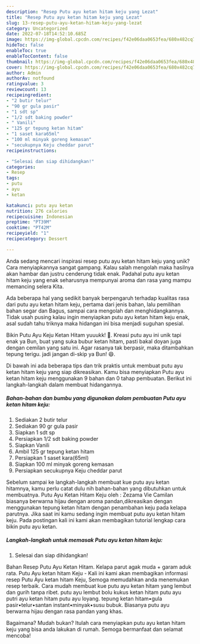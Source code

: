 ```yaml
---
description: "Resep Putu ayu ketan hitam keju yang Lezat"
title: "Resep Putu ayu ketan hitam keju yang Lezat"
slug: 13-resep-putu-ayu-ketan-hitam-keju-yang-lezat
category: Uncategorized
date: 2022-07-18T14:52:10.685Z
image: https://img-global.cpcdn.com/recipes/f42e06daa0653fea/680x482cq70/putu-ayu-ketan-hitam-keju-foto-resep-utama.jpg
hideToc: false
enableToc: true
enableTocContent: false
thumbnail: https://img-global.cpcdn.com/recipes/f42e06daa0653fea/680x482cq70/putu-ayu-ketan-hitam-keju-foto-resep-utama.jpg
cover: https://img-global.cpcdn.com/recipes/f42e06daa0653fea/680x482cq70/putu-ayu-ketan-hitam-keju-foto-resep-utama.jpg
author: Admin
authorAv: notfound
ratingvalue: 3
reviewcount: 13
recipeingredient:
- "2 butir telur"
- "90 gr gula pasir"
- "1 sdt sp"
- "1/2 sdt baking powder"
- " Vanili"
- "125 gr tepung ketan hitam"
- "1 saset kara65ml"
- "100 ml minyak goreng kemasan"
- "secukupnya Keju cheddar parut"
recipeinstructions:

- "Selesai dan siap dihidangkan!"
categories:
- Resep
tags:
- putu
- ayu
- ketan

katakunci: putu ayu ketan 
nutrition: 276 calories
recipecuisine: Indonesian
preptime: "PT39M"
cooktime: "PT42M"
recipeyield: "1"
recipecategory: Dessert

---
```





Anda sedang mencari inspirasi resep putu ayu ketan hitam keju yang unik? Cara menyiapkannya sangat gampang. Kalau salah mengolah maka hasilnya akan hambar dan justru cenderung tidak enak. Padahal putu ayu ketan hitam keju yang enak seharusnya mempunyai aroma dan rasa yang mampu memancing selera Kita.





Ada beberapa hal yang sedikit banyak berpengaruh terhadap kualitas rasa dari putu ayu ketan hitam keju, pertama dari jenis bahan, lalu pemilihan bahan segar dan Bagus, sampai cara mengolah dan menghidangkannya. Tidak usah pusing kalau ingin menyiapkan putu ayu ketan hitam keju enak,      asal sudah tahu triknya maka hidangan ini bisa menjadi suguhan spesial.














Bikin Putu Ayu Keju Ketan Hitam yuuukk! 🥰. Kreasi putu ayu ini unik tapi enak ya Bun, buat yang suka bubur ketan hitam, pasti bakal doyan juga dengan cemilan yang satu ini. Agar rasanya tak berpasir, maka ditambahkan tepung terigu. jadi jangan di-skip ya Bun! 😄.






Di bawah ini ada beberapa tips dan trik praktis untuk membuat putu ayu ketan hitam keju yang siap dikreasikan. Kamu bisa menyiapkan Putu ayu ketan hitam keju menggunakan 9 bahan dan 0 tahap pembuatan. Berikut ini langkah-langkah dalam membuat hidangannya.

<!--inarticleads1-->

##### Bahan-bahan dan bumbu yang digunakan dalam pembuatan Putu ayu ketan hitam keju:

1. Sediakan 2 butir telur
1. Sediakan 90 gr gula pasir
1. Siapkan 1 sdt sp
1. Persiapkan 1/2 sdt baking powder
1. Siapkan  Vanili
1. Ambil 125 gr tepung ketan hitam
1. Persiapkan 1 saset kara(65ml)
1. Siapkan 100 ml minyak goreng kemasan
1. Persiapkan secukupnya Keju cheddar parut


Sebelum sampai ke langkah-langkah membuat kue putu ayu ketan hitamnya, kamu perlu catat dulu nih bahan-bahan yang dibutuhkan untuk membuatnya. Putu Ayu Ketan Hitam Keju oleh : Zezama Vie Camilan biasanya berwarna hijau dengan aroma pandan,dikreasikan dengan menggunakan tepung ketan hitam dengan penambahan keju pada kelapa parutnya. Jika saat ini kamu sedang ingin membuat putu ayu ketan hitam keju. Pada postingan kali ini kami akan membagikan tutorial lengkap cara bikin putu ayu ketan. 

<!--inarticleads2-->

##### Langkah-langkah untuk memasak Putu ayu ketan hitam keju:


1. Selesai dan siap dihidangkan!

Bahan Resep Putu Ayu Ketan Hitam. Kelapa parut agak muda + garam aduk rata. Putu Ayu ketan hitam Keju - Kali ini kami akan membagikan informasi resep Putu Ayu ketan hitam Keju, Semoga memudahkan anda menemukan resep terbaik. Cara mudah membuat kue putu ayu ketan hitam yang lembut dan gurih tanpa ribet. putu ayu lembut bolu kukus ketan hitam putu ayu putri ayu ketan hitam putu ayu loyang. tepung ketan hitam•gula pasir•telur•santan instant•minyak•susu bubuk. Biasanya putu ayu berwarna hijau dengan rasa pandan yang khas. 

Bagaimana? Mudah bukan? Itulah cara menyiapkan putu ayu ketan hitam keju yang bisa anda lakukan di rumah. Semoga bermanfaat dan selamat mencoba!
